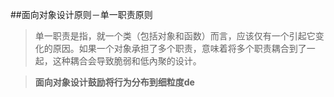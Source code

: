 ##面向对象设计原则－单一职责原则
>单一职责是指，就一个类（包括对象和函数）而言，应该仅有一个引起它变化的原因。如果一个对象承担了多个职责，意味着将多个职责耦合到了一起，这种耦合会导致脆弱和低內聚的设计。

>**面向对象设计鼓励将行为分布到细粒度de**